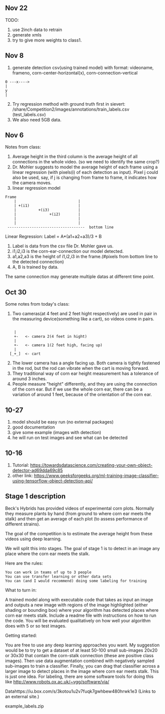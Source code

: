 Nov 22
---------

TODO:
1. use 2inch data to retrain
2. generate xmls
3. try to give more weights to class1.

Nov 8
---------

1. generate detection csv(using trained model) with format:
  videoname, frameno, corn-center-horizontal(x), corn-connection-vertical
  ```
  0 ---x---->
  |
  y
  |
  ```
2. Try regression method with ground truth first
  in sievert: /share/Competition2/images/annotations/train_labels.csv (test_labels.csv)
3. We also need 5GB data.

Nov 6
--------

Notes from class:

1. Average height in the third column is the average height of all connections in the whole video. (so we need to identify the same crop?)
2. Dr. Mohler suggests to model the average height of each frame using a linear regression (with pixels(i) of each detection as input). Pixel j could also be used, say, if j is changing from frame to frame, it indicates how the camera moves.
3. linear regression model
```
Frame
    |                            |
    | +(i1)                      |
    |          +(i3)             |
    |               +(i2)        |
    |                            |
    |                            |
 -----------------------------------  bottom line
 ```
 Linear Regression: Label = A*(a1+a2+a3)/3 + B
 
 1. Label is data from the csv file Dr. Mohler gave us.
 2. i1,i2,i3 is the corn-ear-connection our model detected.
 3. a1,a2,a3 is the height of i1,i2,i3 in the frame.(#pixels from bottom line to the detected connection)
 4. A, B is trained by data.
 
 The same connection may generate multiple datas at different time point.

Oct 30
--------
Some notes from today's class:

1. Two cameras(at 4 feet and 2 feet hight respectively) are used in pair in the measuring device(something like a cart), so videos come in pairs.
```

    |
    +-   <- camera 2(4 feet in hight)
    |
    +-   <- camera 1(2 feet high, facing up)
    |
  [_+_]  <- cart
```
2. The lower camera has a angle facing up. Both camera is tightly fastened in the rod, but the rod can vibrate when the cart is moving forward.
3. They traditional way of  corn ear height measurement has a tolerance of around 3 inches.
4. People measure "height" differently, and they are using the connection of the corn ear. But if we use the whole corn ear, there can be a variation of around 1 feet, because of the orientation of the corn ear.

10-27
------

1. model should be easy run (no external packages)
2. good documentation
3. give some example (images with detection)
4. he will run on test images and see what can be detected

10-16
------
1. Tutorial: https://towardsdatascience.com/creating-your-own-object-detector-ad69dda69c85
2. other link: https://www.geeksforgeeks.org/ml-training-image-classifier-using-tensorflow-object-detection-api/

Stage 1 description
-------------------

Beck's Hybrids has provided videos of experimental corn plots.  Normally they measure plants by hand (from ground to where corn ear meets the stalk) and then get an average of each plot (to assess performance of different strains). 

The goal of the competition is to estimate the average height from these videos using deep learning.  

We will split this into stages.  The goal of stage 1 is to detect in an image any place where the corn ear meets the stalk.  

Here are the rules:

    You can work in teams of up to 3 people
    You can use transfer learning or other data sets
    You can (and I would recommend) doing some labeling for training

What to turn in:

A trained model along with executable code that takes as input an image and outputs a new image with regions of the image highlighted (either shading or bounding box) where your algorithm has detected places where corn ear meets stalk.   Include a readme file with instructions on how to run the code.  You will be evaluated qualitatively on how well your algorithm does with 5 or so test images.

Getting started:

You are free to use any deep learning approaches you want.  My suggestion would be to try to get a dataset of at least 50-100 small sub-images 20x20 or 30x30 that contain the corn-stalk connection (these are positive class images).  Then use data augmentation combined with negatively sampled sub-images to train a classifier.  Finally, you can drag that classifier across a larger image to detect places in the image where corn ear meets stalk.  This is just one idea.   For labeling, there are some software tools for doing this like http://www.robots.ox.ac.uk/~vgg/software/via/

Datahttps://iu.box.com/s/3kotou1u2v7fuqk7gwhbew480hrwk1e3 (Links to an external site.)

example_labels.zip

